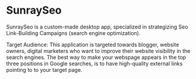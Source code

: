 # SunraySeo
SunraySeo is a custom-made desktop app, specialized in strategizing Seo Link-Building Campaigns (search engine optimization).

Target Audience:
This application is targeted towards blogger, website owners, digital marketers who want to improve their website visibility in the search engines. The best way to make your webspage appears in the top three positions in Google searches, is to have high-quality external links pointing to to your target page.
